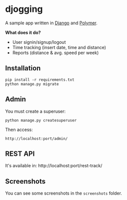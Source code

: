 djogging
========

A sample app written in [Django](http://djangoproject.com) and [Polymer](https://www.polymer-project.org/1.0/).

**What does it do?**

- User signin/signup/logout
- Time tracking (insert date, time and distance)
- Reports (distance & avg. speed per week)


Installation
------------

    pip install -r requirements.txt
    python manage.py migrate


Admin
-----

You must create a superuser:

    python manage.py createsuperuser

Then access:

    http://localhost:port/admin/


REST API
--------

It's available in: http://localhost:port/rest-track/


Screenshots
-----------

You can see some screenshots in the `screenshots` folder.
